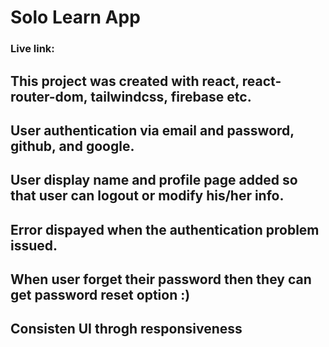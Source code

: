 # Solo Learn App

### Live link:

## This project was created with react, react-router-dom, tailwindcss, firebase etc.

## User authentication via email and password, github, and google.

## User display name and profile page added so that user can logout or modify his/her info.

## Error dispayed when the authentication problem issued.

## When user forget their password then they can get password reset option :)

## Consisten UI throgh responsiveness
